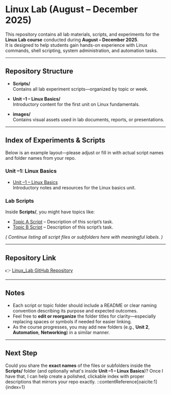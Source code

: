 # Linux Lab (August – December 2025)

This repository contains all lab materials, scripts, and experiments for the **Linux Lab course** conducted during **August – December 2025**.  
It is designed to help students gain hands-on experience with Linux commands, shell scripting, system administration, and automation tasks.

---

##  Repository Structure

- **Scripts/**  
  Contains all lab experiment scripts—organized by topic or week.

- **Unit –1 – Linux Basics/**  
  Introductory content for the first unit on Linux fundamentals.

- **images/**  
  Contains visual assets used in lab documents, reports, or presentations.

---

##  Index of Experiments & Scripts

Below is an example layout—please adjust or fill in with actual script names and folder names from your repo.

### Unit –1: Linux Basics
- [Unit –1 – Linux Basics](https://github.com/vibhug0077/Linux_Lab/tree/main/Unit%20–1%20–%20Linux%20Basics)  
  Introductory notes and resources for the Linux basics unit.

### Lab Scripts
Inside **Scripts/**, you might have topics like:

- [Topic A Script](https://github.com/vibhug0077/Linux_Lab/tree/main/Scripts/<script-folder-or-file-name-here>) – Description of this script’s task.
- [Topic B Script](https://github.com/vibhug0077/Linux_Lab/tree/main/Scripts/<script-folder-or-file-name-here>) – Description of this script’s task.

*( Continue listing all script files or subfolders here with meaningful labels. )*

---

##  Repository Link

👉 [Linux_Lab GitHub Repository](https://github.com/vibhug0077/Linux_Lab)

---

##  Notes

- Each script or topic folder should include a README or clear naming convention describing its purpose and expected outcomes.
- Feel free to **edit or reorganize** the folder titles for clarity—especially replacing spaces or symbols if needed for easier linking.
- As the course progresses, you may add new folders (e.g., **Unit 2**, **Automation**, **Networking**) in a similar manner.

---

##  Next Step

Could you share the **exact names** of the files or subfolders inside the **Scripts/** folder (and optionally what's inside **Unit –1 – Linux Basics**)? Once I have that, I can help create a polished, clickable index with proper descriptions that mirrors your repo exactly.
::contentReference[oaicite:1]{index=1}
